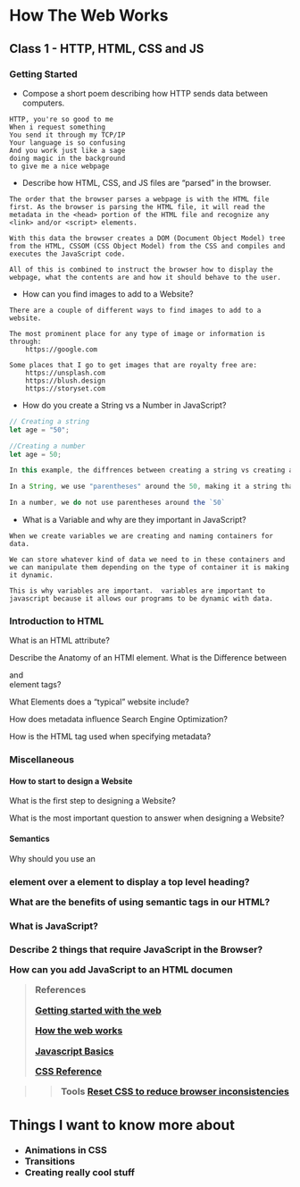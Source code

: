 # How The Web Works

## Class 1 - HTTP, HTML, CSS and JS

### Getting Started

- Compose a short poem describing how HTTP sends data between computers.
```
HTTP, you're so good to me
When i request something
You send it through my TCP/IP
Your language is so confusing
And you work just like a sage
doing magic in the background
to give me a nice webpage
```

- Describe how HTML, CSS, and JS files are “parsed” in the browser.

```
The order that the browser parses a webpage is with the HTML file first. As the browser is parsing the HTML file, it will read the metadata in the <head> portion of the HTML file and recognize any <link> and/or <script> elements. 

With this data the browser creates a DOM (Document Object Model) tree from the HTML, CSSOM (CSS Object Model) from the CSS and compiles and executes the JavaScript code.

All of this is combined to instruct the browser how to display the webpage, what the contents are and how it should behave to the user.

```

- How can you find images to add to a Website?

```
There are a couple of different ways to find images to add to a website. 

The most prominent place for any type of image or information is through:
    https://google.com

Some places that I go to get images that are royalty free are:
    https://unsplash.com
    https://blush.design
    https://storyset.com

```

- How do you create a String vs a Number in JavaScript?
```javascript
// Creating a string
let age = "50";

//Creating a number
let age = 50;

In this example, the diffrences between creating a string vs creating a number is the parentheses around the data we are assigning to the variable. 

In a String, we use "parentheses" around the 50, making it a string that will display `"50"`

In a number, we do not use parentheses around the `50`
```

- What is a Variable and why are they important in JavaScript?

```
When we create variables we are creating and naming containers for data. 

We can store whatever kind of data we need to in these containers and we can manipulate them depending on the type of container it is making it dynamic. 

This is why variables are important.  variables are important to javascript because it allows our programs to be dynamic with data. 
```

### Introduction to HTML

What is an HTML attribute?

Describe the Anatomy of an HTMl element.
What is the Difference between <article> and <section> element tags?

What Elements does a “typical” website include?

How does metadata influence Search Engine Optimization?

How is the <meta> HTML tag used when specifying metadata?

### Miscellaneous

#### How to start to design a Website

What is the first step to designing a Website?

What is the most important question to answer when designing a Website?

#### Semantics

Why should you use an <h1> element over a <span> element to display a top level heading?

What are the benefits of using semantic tags in our HTML?

#### What is JavaScript?

Describe 2 things that require JavaScript in the Browser?

How can you add JavaScript to an HTML documen


>References
>
>[Getting started with the web](https://developer.mozilla.org/en-US/docs/Learn/Getting_started_with_the_web)
>
>[How the web works](https://developer.mozilla.org/en-US/docs/Learn/Getting_started_with_the_web/How_the_Web_works)
>
>[Javascript Basics](https://developer.mozilla.org/en-US/docs/Learn/Getting_started_with_the_web/JavaScript_basics)
>
>[CSS Reference](https://developer.mozilla.org/en-US/docs/Web/CSS/Reference)
>

>>Tools
>>[Reset CSS to reduce browser inconsistencies](https://meyerweb.com/eric/tools/css/reset/)



## Things I want to know more about
- Animations in CSS
- Transitions
- Creating really cool stuff
